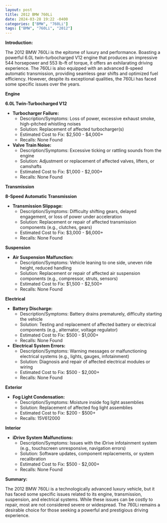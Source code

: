 ```yaml
---
layout: post
title: 2012 BMW 760Li
date: 2024-03-28 19:22 -0400
categories: ["BMW", "760Li"]
tags: ["BMW", "760Li", "2012"]
---
```

**Introduction:**

The 2012 BMW 760Li is the epitome of luxury and performance. Boasting a powerful 6.0L twin-turbocharged V12 engine that produces an impressive 544 horsepower and 553 lb-ft of torque, it offers an exhilarating driving experience. The 760Li is also equipped with an advanced 8-speed automatic transmission, providing seamless gear shifts and optimized fuel efficiency. However, despite its exceptional qualities, the 760Li has faced some specific issues over the years.

**Engine**

**6.0L Twin-Turbocharged V12**

* **Turbocharger Failure:**
    * Description/Symptoms: Loss of power, excessive exhaust smoke, high-pitched whistling noises
    * Solution: Replacement of affected turbocharger(s)
    * Estimated Cost to Fix: $2,500 - $4,000+
    * Recalls: None Found
* **Valve Train Noise:**
    * Description/Symptoms: Excessive ticking or rattling sounds from the engine
    * Solution: Adjustment or replacement of affected valves, lifters, or camshafts
    * Estimated Cost to Fix: $1,000 - $2,000+
    * Recalls: None Found

**Transmission**

**8-Speed Automatic Transmission**

* **Transmission Slippage:**
    * Description/Symptoms: Difficulty shifting gears, delayed engagement, or loss of power under acceleration
    * Solution: Replacement or repair of affected transmission components (e.g., clutches, gears)
    * Estimated Cost to Fix: $3,000 - $6,000+
    * Recalls: None Found

**Suspension**

* **Air Suspension Malfunction:**
    * Description/Symptoms: Vehicle leaning to one side, uneven ride height, reduced handling
    * Solution: Replacement or repair of affected air suspension components (e.g., compressor, struts, sensors)
    * Estimated Cost to Fix: $1,500 - $2,500+
    * Recalls: None Found

**Electrical**

* **Battery Discharge:**
    * Description/Symptoms: Battery drains prematurely, difficulty starting the vehicle
    * Solution: Testing and replacement of affected battery or electrical components (e.g., alternator, voltage regulator)
    * Estimated Cost to Fix: $500 - $1,000+
    * Recalls: None Found
* **Electrical System Errors:**
    * Description/Symptoms: Warning messages or malfunctioning electrical systems (e.g., lights, gauges, infotainment)
    * Solution: Diagnosis and repair of affected electrical modules or wiring
    * Estimated Cost to Fix: $500 - $2,000+
    * Recalls: None Found

**Exterior**

* **Fog Light Condensation:**
    * Description/Symptoms: Moisture inside fog light assemblies
    * Solution: Replacement of affected fog light assemblies
    * Estimated Cost to Fix: $200 - $500+
    * Recalls: 15V612000

**Interior**

* **iDrive System Malfunctions:**
    * Description/Symptoms: Issues with the iDrive infotainment system (e.g., touchscreen unresponsive, navigation errors)
    * Solution: Software updates, component replacements, or system recalibration
    * Estimated Cost to Fix: $500 - $2,000+
    * Recalls: None Found

**Summary:**

The 2012 BMW 760Li is a technologically advanced luxury vehicle, but it has faced some specific issues related to its engine, transmission, suspension, and electrical systems. While these issues can be costly to repair, most are not considered severe or widespread. The 760Li remains a desirable choice for those seeking a powerful and prestigious driving experience.
